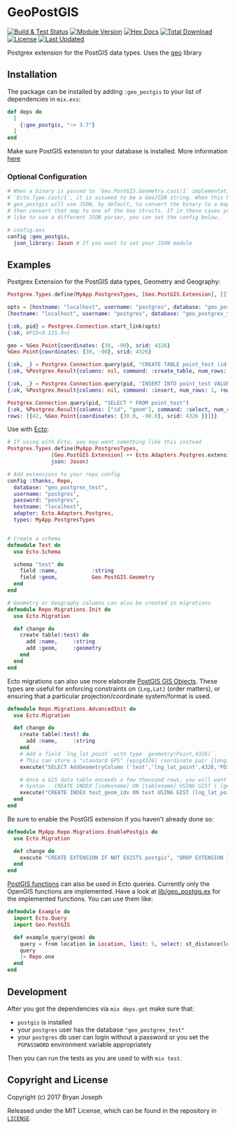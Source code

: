 # GeoPostGIS

[![Build & Test Status](https://github.com/felt/geo_postgis/actions/workflows/elixir-build-and-test.yml/badge.svg?branch=master)](https://github.com/felt/geo_postgis/actions/workflows/elixir-build-and-test.yml)
[![Module Version](https://img.shields.io/hexpm/v/geo_postgis.svg)](https://hex.pm/packages/geo_postgis)
[![Hex Docs](https://img.shields.io/badge/hex-docs-lightgreen.svg)](https://hexdocs.pm/geo_postgis/)
[![Total Download](https://img.shields.io/hexpm/dt/geo_postgis.svg)](https://hex.pm/packages/geo_postgis)
[![License](https://img.shields.io/hexpm/l/geo_postgis.svg)](https://github.com/felt/geo_postgis/blob/master/LICENSE)
[![Last Updated](https://img.shields.io/github/last-commit/felt/geo_postgis.svg)](https://github.com/felt/geo_postgis/commits/master)

Postgrex extension for the PostGIS data types. Uses the [geo](https://github.com/felt/geo) library

## Installation

The package can be installed by adding `:geo_postgis` to your list of
dependencies in `mix.exs`:

```elixir
def deps do
  [
    {:geo_postgis, "~> 3.7"}
  ]
end
```

Make sure PostGIS extension to your database is installed. More information [here](https://trac.osgeo.org/postgis/wiki/UsersWikiPostGIS24UbuntuPGSQL10Apt#Install)

### Optional Configuration

```elixir
# When a binary is passed to `Geo.PostGIS.Geometry.cast/1` implementation of
# `Ecto.Type.cast/1`, it is assumed to be a GeoJSON string. When this happens,
# geo_postgis will use JSON, by default, to convert the binary to a map and
# then convert that map to one of the Geo structs. If in these cases you would
# like to use a different JSON parser, you can set the config below.

# config.exs
config :geo_postgis,
  json_library: Jason # If you want to set your JSON module
```

## Examples

Postgrex Extension for the PostGIS data types, Geometry and Geography:

```elixir
Postgrex.Types.define(MyApp.PostgresTypes, [Geo.PostGIS.Extension], [])

opts = [hostname: "localhost", username: "postgres", database: "geo_postgrex_test", types: MyApp.PostgresTypes ]
[hostname: "localhost", username: "postgres", database: "geo_postgrex_test", types: MyApp.PostgresTypes]

{:ok, pid} = Postgrex.Connection.start_link(opts)
{:ok, #PID<0.115.0>}

geo = %Geo.Point{coordinates: {30, -90}, srid: 4326}
%Geo.Point{coordinates: {30, -90}, srid: 4326}

{:ok, _} = Postgrex.Connection.query(pid, "CREATE TABLE point_test (id int, geom geometry(Point, 4326))")
{:ok, %Postgrex.Result{columns: nil, command: :create_table, num_rows: 0, rows: nil}}

{:ok, _} = Postgrex.Connection.query(pid, "INSERT INTO point_test VALUES ($1, $2)", [42, geo])
{:ok, %Postgrex.Result{columns: nil, command: :insert, num_rows: 1, rows: nil}}

Postgrex.Connection.query(pid, "SELECT * FROM point_test")
{:ok, %Postgrex.Result{columns: ["id", "geom"], command: :select, num_rows: 1,
rows: [{42, %Geo.Point{coordinates: {30.0, -90.0}, srid: 4326 }}]}}
```

Use with [Ecto](https://hexdocs.pm/ecto_sql/Ecto.Adapters.Postgres.html#module-extensions):

```elixir
# If using with Ecto, you may want something like this instead
Postgrex.Types.define(MyApp.PostgresTypes,
              [Geo.PostGIS.Extension] ++ Ecto.Adapters.Postgres.extensions(),
              json: Jason)

# Add extensions to your repo config
config :thanks, Repo,
  database: "geo_postgrex_test",
  username: "postgres",
  password: "postgres",
  hostname: "localhost",
  adapter: Ecto.Adapters.Postgres,
  types: MyApp.PostgresTypes


# Create a schema
defmodule Test do
  use Ecto.Schema

  schema "test" do
    field :name,           :string
    field :geom,           Geo.PostGIS.Geometry
  end
end

# Geometry or Geography columns can also be created in migrations
defmodule Repo.Migrations.Init do
  use Ecto.Migration

  def change do
    create table(:test) do
      add :name,     :string
      add :geom,     :geometry
    end
  end
end
```

Ecto migrations can also use more elaborate [PostGIS GIS Objects](http://postgis.net/docs/using_postgis_dbmanagement.html#RefObject). These types are useful for enforcing constraints on `{Lng,Lat}` (order matters), or ensuring that a particular projection/coordinate system/format is used.

```elixir
defmodule Repo.Migrations.AdvancedInit do
  use Ecto.Migration

  def change do
    create table(:test) do
      add :name,     :string
    end
    # Add a field `lng_lat_point` with type `geometry(Point,4326)`.
    # This can store a "standard GPS" (epsg4326) coordinate pair {longitude,latitude}.
    execute("SELECT AddGeometryColumn ('test','lng_lat_point',4326,'POINT',2);", "")

    # Once a GIS data table exceeds a few thousand rows, you will want to build an index to speed up spatial searches of the data
    # Syntax - CREATE INDEX [indexname] ON [tablename] USING GIST ( [geometryfield] );
    execute("CREATE INDEX test_geom_idx ON test USING GIST (lng_lat_point);", "")
  end
end
```

Be sure to enable the PostGIS extension if you haven't already done so:

```elixir
defmodule MyApp.Repo.Migrations.EnablePostgis do
  use Ecto.Migration

  def change do
    execute "CREATE EXTENSION IF NOT EXISTS postgis", "DROP EXTENSION IF EXISTS postgis"
  end
end
```

[PostGIS functions](https://postgis.net/docs/reference.html) can also be used in Ecto queries. Currently only the OpenGIS functions are implemented. Have a look at [lib/geo_postgis.ex](lib/geo_postgis.ex) for the implemented functions. You can use them like:

```elixir
defmodule Example do
  import Ecto.Query
  import Geo.PostGIS

  def example_query(geom) do
    query = from location in Location, limit: 5, select: st_distance(location.geom, ^geom)
    query
    |> Repo.one
  end
end
```

## Development

After you got the dependencies via `mix deps.get` make sure that:

* `postgis` is installed
* your `postgres` user has the database `"geo_postgrex_test"`
* your `postgres` db user can login without a password or you set the `PGPASSWORD` environment variable appropriately

Then you can run the tests as you are used to with `mix test`.


## Copyright and License

Copyright (c) 2017 Bryan Joseph

Released under the MIT License, which can be found in the repository in [`LICENSE`](https://github.com/felt/geo_postgis/blob/master/LICENSE).
